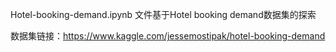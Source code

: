 Hotel-booking-demand.ipynb 文件基于Hotel booking demand数据集的探索

数据集链接：https://www.kaggle.com/jessemostipak/hotel-booking-demand

